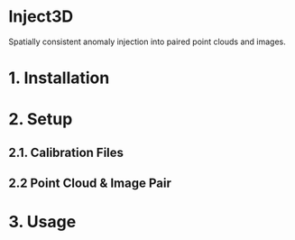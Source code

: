 # Inject3D
Spatially consistent anomaly injection into paired point clouds and images.

# 1. Installation

# 2. Setup

## 2.1. Calibration Files

## 2.2 Point Cloud & Image Pair

# 3. Usage
